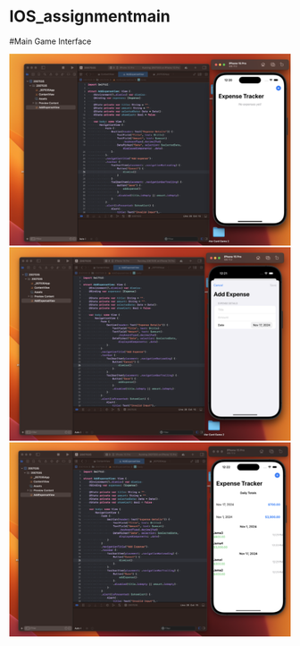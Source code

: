 # IOS_assignmentmain 

#Main Game Interface

![Game Interface 1](https://github.com/shrawosymodak/IOS_assignment/blob/main/Screenshot%201403-08-27%20at%2012.20.53.png)
![Game Interface 2](https://github.com/shrawosymodak/IOS_assignment/blob/main/Screenshot%201403-08-27%20at%2012.21.16.png)
![Game Interface 2](https://github.com/shrawosymodak/IOS_assignment/blob/main/Screenshot%201403-08-27%20at%2012.22.32.png)
